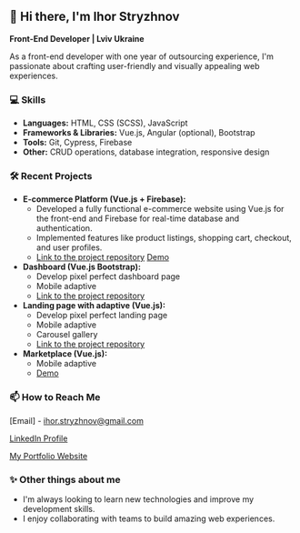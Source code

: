 ## 👋 Hi there, I'm Ihor Stryzhnov

**Front-End Developer | Lviv Ukraine**

As a front-end developer with one year of outsourcing experience, I'm passionate about crafting user-friendly and visually appealing web experiences.

### 💻 Skills
* **Languages:** HTML, CSS (SCSS), JavaScript
* **Frameworks & Libraries:** Vue.js, Angular (optional), Bootstrap
* **Tools:** Git, Cypress, Firebase 
* **Other:**  CRUD operations, database integration, responsive design

### 🛠️ Recent Projects

* **E-commerce Platform (Vue.js + Firebase):**
   - Developed a fully functional e-commerce website using Vue.js for the front-end and Firebase for real-time database and authentication.
   - Implemented features like product listings, shopping cart, checkout, and user profiles.
   - [Link to the project repository](https://github.com/Totemy/drop-bag-app) [Demo](https://krossu-kedu.netlify.app)
* **Dashboard (Vue.js Bootstrap):**
    - Develop pixel perfect dashboard page
    - Mobile adaptive
    - [Link to the project repository](https://github.com/Totemy/dashboard-app)
* **Landing page with adaptive (Vue.js):**
    - Develop pixel perfect landing page
    - Mobile adaptive 
    - Carousel gallery
    - [Link to the project repository](https://github.com/Totemy/dinamo-app)  
* **Marketplace (Vue.js):**
    - Mobile adaptive 
    - [Demo](https://twitch-prime-wot.netlify.app)

### 📫 How to Reach Me
[Email] - ihor.stryzhnov@gmail.com 

[LinkedIn Profile](https://www.linkedin.com/in/ihor-stryzhnov-2697321ab/)

[My Portfolio Website](https://ihor-stryzhnov-dev.netlify.app/)

### ✨ Other things about me
* I'm always looking to learn new technologies and improve my development skills.
* I enjoy collaborating with teams to build amazing web experiences.
